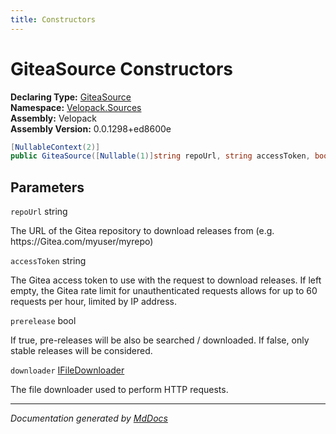 ```yaml
---
title: Constructors
---
```

<!--  
  <auto-generated>   
    The contents of this file were generated by a tool.  
    Changes to this file may be list if the file is regenerated  
  </auto-generated>   
-->

# GiteaSource Constructors

**Declaring Type:** [GiteaSource](../index.md)  
**Namespace:** [Velopack.Sources](../../index.md)  
**Assembly:** Velopack  
**Assembly Version:** 0.0.1298+ed8600e

```csharp
[NullableContext(2)]
public GiteaSource([Nullable(1)]string repoUrl, string accessToken, bool prerelease, IFileDownloader downloader = null);
```

## Parameters

`repoUrl`  string

The URL of the Gitea repository to download releases from  (e.g. https:\/\/Gitea.com\/myuser\/myrepo)

`accessToken`  string

The Gitea access token to use with the request to download releases.  If left empty, the Gitea rate limit for unauthenticated requests allows  for up to 60 requests per hour, limited by IP address.

`prerelease`  bool

If true, pre\-releases will be also be searched \/ downloaded. If false, only stable releases will be considered.

`downloader`  [IFileDownloader](../../IFileDownloader/index.md)

The file downloader used to perform HTTP requests. 

___

*Documentation generated by [MdDocs](https://github.com/ap0llo/mddocs)*
